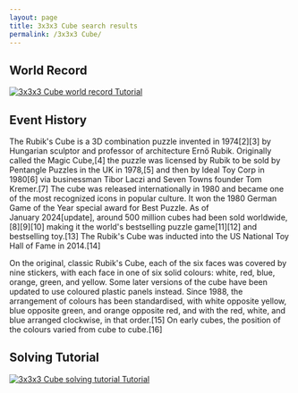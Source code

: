 ```yaml
---
layout: page
title: 3x3x3 Cube search results
permalink: /3x3x3 Cube/
---
```

## World Record
[![3x3x3 Cube world record Tutorial](https://img.youtube.com/vi/gh8HX4itF_w/0.jpg)](https://www.youtube.com/watch?v=gh8HX4itF_w)

## Event History


The Rubik's Cube is a 3D combination puzzle invented in 1974[2][3] by Hungarian sculptor and professor of architecture Ernő Rubik. Originally called the Magic Cube,[4] the puzzle was licensed by Rubik to be sold by Pentangle Puzzles in the UK in 1978,[5] and then by Ideal Toy Corp in 1980[6] via businessman Tibor Laczi and Seven Towns founder Tom Kremer.[7] The cube was released internationally in 1980 and became one of the most recognized icons in popular culture. It won the 1980 German Game of the Year special award for Best Puzzle. As of January 2024[update], around 500 million cubes had been sold worldwide,[8][9][10] making it the world's bestselling puzzle game[11][12] and bestselling toy.[13] The Rubik's Cube was inducted into the US National Toy Hall of Fame in 2014.[14]

On the original, classic Rubik's Cube, each of the six faces was covered by nine stickers, with each face in one of six solid colours: white, red, blue, orange, green, and yellow. Some later versions of the cube have been updated to use coloured plastic panels instead. Since 1988, the arrangement of colours has been standardised, with white opposite yellow, blue opposite green, and orange opposite red, and with the red, white, and blue arranged clockwise, in that order.[15] On early cubes, the position of the colours varied from cube to cube.[16]


## Solving Tutorial
[![3x3x3 Cube solving tutorial Tutorial](https://img.youtube.com/vi/7Ron6MN45LY/0.jpg)](https://www.youtube.com/watch?v=7Ron6MN45LY)

